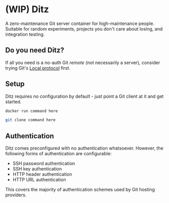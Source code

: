 # (WIP) Ditz
A zero-maintenance Git server container for high-maintenance people. Suitable for random experiments, projects you don't
care about losing, and integration testing.

## Do you need Ditz?
If all you need is a no-auth Git *remote* (not necessarily a server), consider trying Git's
[Local protocol](https://git-scm.com/book/en/v2/Git-on-the-Server-The-Protocols#_local_protocol) first.

## Setup
Ditz requires no configuration by default - just point a Git client at it and get started.

```sh
docker run command here
```

```sh
git clone command here
```

## Authentication
Ditz comes preconfigured with no authentication whatsoever. However, the following forms of authentication are configurable:

* SSH password authentication
* SSH key authentication
* HTTP header authentication
* HTTP URL authentication

This covers the majority of authentication schemes used by Git hosting providers.